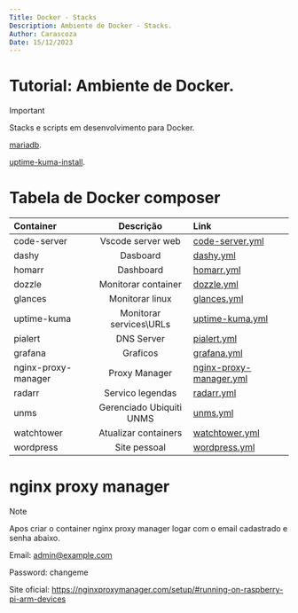 ```yaml
---
Title: Docker - Stacks
Description: Ambiente de Docker - Stacks.
Author: Carascoza
Date: 15/12/2023
---
```


# Tutorial: Ambiente de Docker.

>[!IMPORTANT]
>Stacks e scripts em desenvolvimento para Docker.

[mariadb](./Docker/mariadb.md).

[uptime-kuma-install](./Docker/uptime-kuma-install.md).

# Tabela de Docker composer

| Container           | Descrição                | Link                                                          |
|:-----------         |    :---------:           |:----                                                          |
| code-server         | Vscode server web        |[ code-server.yml](./composer/code-server.yml)                 |
| dashy               | Dasboard                 |[ dashy.yml](./composer/dashy.yml)                             |
| homarr              | Dashboard                |[ homarr.yml](./composer/homarr.yml)                           |
| dozzle              | Monitorar container      |[ dozzle.yml](./composer/dozzle.yml)                           |
| glances             | Monitorar linux          |[ glances.yml](./composer/glances.yml)                         |
| uptime-kuma         | Monitorar services\URLs  |[ uptime-kuma.yml](./composer/uptime-kuma.yml)                 |
| pialert             | DNS Server               |[ pialert.yml](./composer/pialert.yml)                         |
| grafana             | Graficos                 |[ grafana.yml](./composer/grafana.yml)                         |
| nginx-proxy-manager | Proxy Manager            |[ nginx-proxy-manager.yml](./composer/nginx-proxy-manager.yml) |
| radarr              | Servico legendas         |[ radarr.yml](./composer/radarr.yml)                           |
| unms                | Gerenciado Ubiquiti UNMS |[ unms.yml](./composer/unms.yml)                               |
| watchtower          | Atualizar containers     |[ watchtower.yml](./composer/watchtower.yml)                   |
| wordpress           | Site pessoal             |[ wordpress.yml](./composer/wordpress.yml)                     |

# nginx proxy manager

>[!NOTE]
> Apos criar o container nginx proxy manager logar com o email cadastrado e senha abaixo.

Email:    admin@example.com

Password: changeme

Site oficial: https://nginxproxymanager.com/setup/#running-on-raspberry-pi-arm-devices

